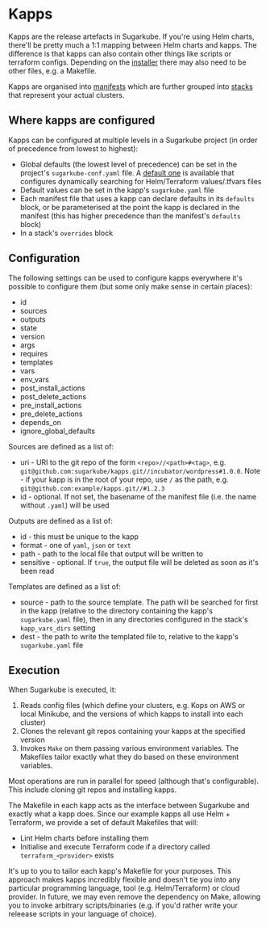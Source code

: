 # Kapps

Kapps are the release artefacts in Sugarkube. If you're using Helm charts, there'll be pretty much a 1:1 mapping between Helm charts and kapps. The difference is that kapps can also contain other things like scripts or terraform configs. Depending on the [installer](installer.md) there may also need to be other files, e.g. a Makefile. 

Kapps are organised into [manifests](manifests.md) which are further grouped into [stacks](stacks.md) that represent your actual clusters.

## Where kapps are configured

Kapps can be configured at multiple levels in a Sugarkube project (in order of precedence from lowest to highest):

* Global defaults (the lowest level of precedence) can be set in the project's `sugarkube-conf.yaml` file. A [default one](https://github.com/sugarkube/sugarkube/blob/master/sugarkube-conf.yaml) is available that configures dynamically searching for Helm/Terraform values/.tfvars files
* Default values can be set in the kapp's `sugarkube.yaml` file 
* Each manifest file that uses a kapp can declare defaults in its  `defaults` block, or be parameterised at the point the kapp is declared in the manifest (this has higher precedence than the manifest's `defaults` block)
* In a stack's `overrides` block

## Configuration

The following settings can be used to configure kapps everywhere it's possible to configure them (but some only make sense in certain places):

* id
* sources
* outputs
* state
* version
* args
* requires
* templates
* vars
* env_vars
* post_install_actions
* post_delete_actions
* pre_install_actions
* pre_delete_actions
* depends_on
* ignore_global_defaults

Sources are defined as a list of:

* uri - URI to the git repo of the form `<repo>//<path>#<tag>`, e.g. `git@github.com:sugarkube/kapps.git//incubator/wordpress#1.0.0`. Note - if your kapp is in the root of your repo, use `/` as the path, e.g. `git@github.com:example/kapps.git//#1.2.3`
* id - optional. If not set, the basename of the manifest file (i.e. the name without `.yaml`) will be used

Outputs are defined as a list of:

* id - this must be unique to the kapp
* format - one of `yaml`, `json` or `text`
* path - path to the local file that output will be written to
* sensitive - optional. If `true`, the output file will be deleted as soon as it's been read

Templates are defined as a list of:

* source - path to the source template. The path will be searched for first in the kapp (relative to the directory containing the kapp's `sugarkube.yaml` file), then in any directories configured in the stack's `kapp_vars_dirs` setting
* dest - the path to write the templated file to, relative to the kapp's `sugarkube.yaml` file

## Execution

When Sugarkube is executed, it:

1. Reads config files (which define your clusters, e.g. Kops on AWS or local Minikube, and the versions of which kapps to install into each cluster)
2. Clones the relevant git repos containing your kapps at the specified version
3. Invokes `Make` on them passing various environment variables. The Makefiles tailor exactly what they do based on these environment variables.

Most operations are run in parallel for speed (although that's configurable). This include cloning git repos and installing kapps.

The Makefile in each kapp acts as the interface between Sugarkube and exactly what a kapp does. Since our example kapps all use Helm + Terraform, we provide a set of default Makefiles that will:

* Lint Helm charts before installing them
* Initialise and execute Terraform code if a directory called `terraform_<provider>` exists

It's up to you to tailor each kapp's Makefile for your purposes. This approach makes kapps incredibly flexible and doesn't tie you into any particular programming language, tool (e.g. Helm/Terraform) or cloud provider. In future, we may even remove the dependency on Make, allowing you to invoke arbitrary scripts/binaries (e.g. if you'd rather write your releease scripts in your language of choice).
